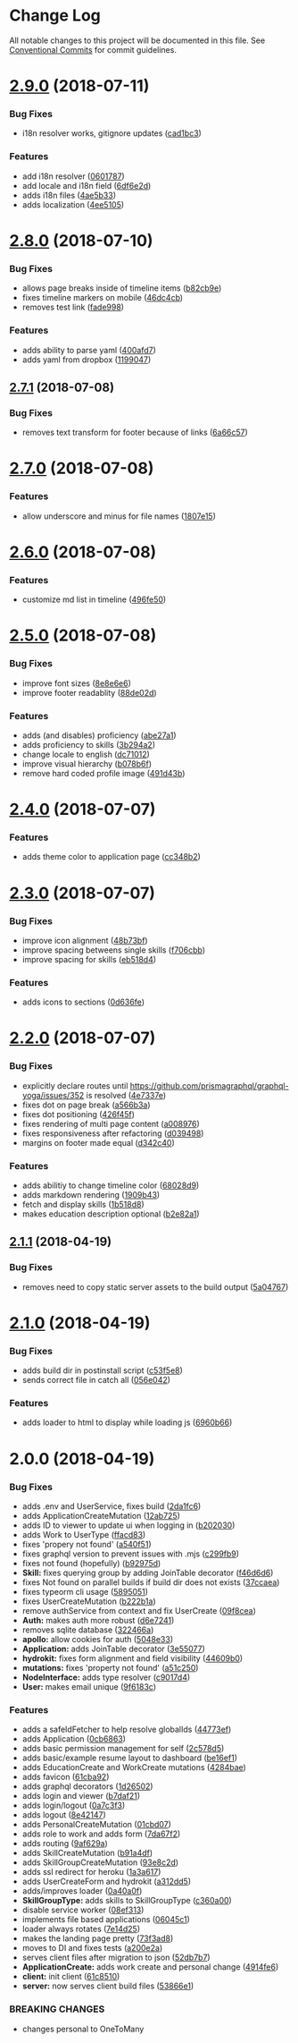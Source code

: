 # Change Log

All notable changes to this project will be documented in this file.
See [Conventional Commits](https://conventionalcommits.org) for commit guidelines.

<a name="2.9.0"></a>
# [2.9.0](https://github.com/aimed/interviewr/compare/v2.8.0...v2.9.0) (2018-07-11)


### Bug Fixes

* i18n resolver works, gitignore updates ([cad1bc3](https://github.com/aimed/interviewr/commit/cad1bc3))


### Features

* add i18n resolver ([0601787](https://github.com/aimed/interviewr/commit/0601787))
* add locale and i18n field ([6df6e2d](https://github.com/aimed/interviewr/commit/6df6e2d))
* adds i18n files ([4ae5b33](https://github.com/aimed/interviewr/commit/4ae5b33))
* adds localization ([4ee5105](https://github.com/aimed/interviewr/commit/4ee5105))




<a name="2.8.0"></a>
# [2.8.0](https://github.com/aimed/interviewr/compare/v2.7.1...v2.8.0) (2018-07-10)


### Bug Fixes

* allows page breaks inside of timeline items ([b82cb9e](https://github.com/aimed/interviewr/commit/b82cb9e))
* fixes timeline markers on mobile ([46dc4cb](https://github.com/aimed/interviewr/commit/46dc4cb))
* removes test link ([fade998](https://github.com/aimed/interviewr/commit/fade998))


### Features

* adds ability to parse yaml ([400afd7](https://github.com/aimed/interviewr/commit/400afd7))
* adds yaml from dropbox ([1199047](https://github.com/aimed/interviewr/commit/1199047))




<a name="2.7.1"></a>
## [2.7.1](https://github.com/aimed/interviewr/compare/v2.7.0...v2.7.1) (2018-07-08)


### Bug Fixes

* removes text transform for footer because of links ([6a66c57](https://github.com/aimed/interviewr/commit/6a66c57))




<a name="2.7.0"></a>
# [2.7.0](https://github.com/aimed/interviewr/compare/v2.6.0...v2.7.0) (2018-07-08)


### Features

* allow underscore and minus for file names ([1807e15](https://github.com/aimed/interviewr/commit/1807e15))




<a name="2.6.0"></a>
# [2.6.0](https://github.com/aimed/interviewr/compare/v2.5.0...v2.6.0) (2018-07-08)


### Features

* customize md list in timeline ([496fe50](https://github.com/aimed/interviewr/commit/496fe50))




<a name="2.5.0"></a>
# [2.5.0](https://github.com/aimed/interviewr/compare/v2.4.0...v2.5.0) (2018-07-08)


### Bug Fixes

* improve font sizes ([8e8e6e6](https://github.com/aimed/interviewr/commit/8e8e6e6))
* improve footer readablity ([88de02d](https://github.com/aimed/interviewr/commit/88de02d))


### Features

* adds (and disables) proficiency ([abe27a1](https://github.com/aimed/interviewr/commit/abe27a1))
* adds proficiency to skills ([3b294a2](https://github.com/aimed/interviewr/commit/3b294a2))
* change locale to english ([dc71012](https://github.com/aimed/interviewr/commit/dc71012))
* improve visual hierarchy ([b078b6f](https://github.com/aimed/interviewr/commit/b078b6f))
* remove hard coded profile image ([491d43b](https://github.com/aimed/interviewr/commit/491d43b))




<a name="2.4.0"></a>
# [2.4.0](https://github.com/aimed/interviewr/compare/v2.3.0...v2.4.0) (2018-07-07)


### Features

* adds theme color to application page ([cc348b2](https://github.com/aimed/interviewr/commit/cc348b2))




<a name="2.3.0"></a>
# [2.3.0](https://github.com/aimed/interviewr/compare/v2.2.0...v2.3.0) (2018-07-07)


### Bug Fixes

* improve icon alignment ([48b73bf](https://github.com/aimed/interviewr/commit/48b73bf))
* improve spacing betweens single skills ([f706cbb](https://github.com/aimed/interviewr/commit/f706cbb))
* improve spacing for skills ([eb518d4](https://github.com/aimed/interviewr/commit/eb518d4))


### Features

* adds icons to sections ([0d636fe](https://github.com/aimed/interviewr/commit/0d636fe))




<a name="2.2.0"></a>
# [2.2.0](https://github.com/aimed/interviewr/compare/v2.1.1...v2.2.0) (2018-07-07)


### Bug Fixes

* explicitly declare routes until https://github.com/prismagraphql/graphql-yoga/issues/352 is resolved ([4e7337e](https://github.com/aimed/interviewr/commit/4e7337e))
* fixes dot on page break ([a566b3a](https://github.com/aimed/interviewr/commit/a566b3a))
* fixes dot positioning ([426f45f](https://github.com/aimed/interviewr/commit/426f45f))
* fixes rendering of multi page content ([a008976](https://github.com/aimed/interviewr/commit/a008976))
* fixes responsiveness after refactoring ([d039498](https://github.com/aimed/interviewr/commit/d039498))
* margins on footer made equal ([d342c40](https://github.com/aimed/interviewr/commit/d342c40))


### Features

* adds abilitiy to change timeline color ([68028d9](https://github.com/aimed/interviewr/commit/68028d9))
* adds markdown rendering ([1909b43](https://github.com/aimed/interviewr/commit/1909b43))
* fetch and display skills ([1b518d8](https://github.com/aimed/interviewr/commit/1b518d8))
* makes education description optional ([b2e82a1](https://github.com/aimed/interviewr/commit/b2e82a1))




<a name="2.1.1"></a>
## [2.1.1](https://github.com/aimed/interviewr/compare/v2.1.0...v2.1.1) (2018-04-19)


### Bug Fixes

* removes need to copy static server assets to the build output ([5a04767](https://github.com/aimed/interviewr/commit/5a04767))




<a name="2.1.0"></a>
# [2.1.0](https://github.com/aimed/interviewr/compare/v2.0.0...v2.1.0) (2018-04-19)


### Bug Fixes

* adds build dir in postinstall script ([c53f5e8](https://github.com/aimed/interviewr/commit/c53f5e8))
* sends correct file in catch all ([056e042](https://github.com/aimed/interviewr/commit/056e042))


### Features

* adds loader to html to display while loading js ([6960b66](https://github.com/aimed/interviewr/commit/6960b66))




<a name="2.0.0"></a>
# 2.0.0 (2018-04-19)


### Bug Fixes

* adds .env and UserService, fixes build ([2da1fc6](https://github.com/aimed/interviewr/commit/2da1fc6))
* adds ApplicationCreateMutation ([12ab725](https://github.com/aimed/interviewr/commit/12ab725))
* adds ID to viewer to update ui when logging in ([b202030](https://github.com/aimed/interviewr/commit/b202030))
* adds Work to UserType ([ffacd83](https://github.com/aimed/interviewr/commit/ffacd83))
* fixes 'propery not found' ([a540f51](https://github.com/aimed/interviewr/commit/a540f51))
* fixes graphql version to prevent issues with .mjs ([c299fb9](https://github.com/aimed/interviewr/commit/c299fb9))
* fixes not found (hopefully) ([b92975d](https://github.com/aimed/interviewr/commit/b92975d))
* **Skill:** fixes querying group by adding JoinTable decorator ([f46d6d6](https://github.com/aimed/interviewr/commit/f46d6d6))
* fixes Not found on parallel builds if build dir does not exists ([37ccaea](https://github.com/aimed/interviewr/commit/37ccaea))
* fixes typeorm cli usage ([5895051](https://github.com/aimed/interviewr/commit/5895051))
* fixes UserCreateMutation ([b222b1a](https://github.com/aimed/interviewr/commit/b222b1a))
* remove authService from context and fix UserCreate ([09f8cea](https://github.com/aimed/interviewr/commit/09f8cea))
* **Auth:** makes auth more robust ([d6e7241](https://github.com/aimed/interviewr/commit/d6e7241))
* removes sqlite database ([322466a](https://github.com/aimed/interviewr/commit/322466a))
* **apollo:** allow cookies for auth ([5048e33](https://github.com/aimed/interviewr/commit/5048e33))
* **Application:** adds JoinTable decorator ([3e55077](https://github.com/aimed/interviewr/commit/3e55077))
* **hydrokit:** fixes form alignment and field visibility ([44609b0](https://github.com/aimed/interviewr/commit/44609b0))
* **mutations:** fixes 'property not found' ([a51c250](https://github.com/aimed/interviewr/commit/a51c250))
* **NodeInterface:** adds type resolver ([c9017d4](https://github.com/aimed/interviewr/commit/c9017d4))
* **User:** makes email unique ([9f6183c](https://github.com/aimed/interviewr/commit/9f6183c))


### Features

* adds a safeIdFetcher to help resolve globalIds ([44773ef](https://github.com/aimed/interviewr/commit/44773ef))
* adds Application ([0cb6863](https://github.com/aimed/interviewr/commit/0cb6863))
* adds basic permission management for self ([2c578d5](https://github.com/aimed/interviewr/commit/2c578d5))
* adds basic/example resume layout to dashboard ([be16ef1](https://github.com/aimed/interviewr/commit/be16ef1))
* adds EducationCreate and WorkCreate mutations ([4284bae](https://github.com/aimed/interviewr/commit/4284bae))
* adds favicon ([61cba92](https://github.com/aimed/interviewr/commit/61cba92))
* adds graphql decorators ([1d26502](https://github.com/aimed/interviewr/commit/1d26502))
* adds login and viewer ([b7daf21](https://github.com/aimed/interviewr/commit/b7daf21))
* adds login/logout ([0a7c3f3](https://github.com/aimed/interviewr/commit/0a7c3f3))
* adds logout ([8e42147](https://github.com/aimed/interviewr/commit/8e42147))
* adds PersonalCreateMutation ([01cbd07](https://github.com/aimed/interviewr/commit/01cbd07))
* adds role to work and adds form ([7da67f2](https://github.com/aimed/interviewr/commit/7da67f2))
* adds routing ([9af629a](https://github.com/aimed/interviewr/commit/9af629a))
* adds SkillCreateMutation ([b91a4df](https://github.com/aimed/interviewr/commit/b91a4df))
* adds SkillGroupCreateMutation ([93e8c2d](https://github.com/aimed/interviewr/commit/93e8c2d))
* adds ssl redirect for heroku ([1a3a617](https://github.com/aimed/interviewr/commit/1a3a617))
* adds UserCreateForm and hydrokit ([a312dd5](https://github.com/aimed/interviewr/commit/a312dd5))
* adds/improves loader ([0a40a0f](https://github.com/aimed/interviewr/commit/0a40a0f))
* **SkillGroupType:** adds skills to SkillGroupType ([c360a00](https://github.com/aimed/interviewr/commit/c360a00))
* disable service worker ([08ef313](https://github.com/aimed/interviewr/commit/08ef313))
* implements file based applications ([06045c1](https://github.com/aimed/interviewr/commit/06045c1))
* loader always rotates ([7e14d25](https://github.com/aimed/interviewr/commit/7e14d25))
* makes the landing page pretty ([73f3ad8](https://github.com/aimed/interviewr/commit/73f3ad8))
* moves to DI and fixes tests ([a200e2a](https://github.com/aimed/interviewr/commit/a200e2a))
* serves client files after migration to json ([52db7b7](https://github.com/aimed/interviewr/commit/52db7b7))
* **ApplicationCreate:** adds work create and personal change ([4914fe6](https://github.com/aimed/interviewr/commit/4914fe6))
* **client:** init client ([61c8510](https://github.com/aimed/interviewr/commit/61c8510))
* **server:** now serves client build files ([53866e1](https://github.com/aimed/interviewr/commit/53866e1))


### BREAKING CHANGES

* changes personal to OneToMany
